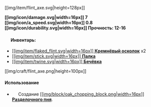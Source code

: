 [[img/item/flint_axe.svg|height=128px]]

**[[img/icon/damage.svg|width=16px]] 7 [[img/icon/a_speed.svg|width=16px]] 0.8 
[[img/icon/durability.svg|width=16px]] Прочность: 12-16**

#### <img src="https://gamepedia.cursecdn.com/minecraft_gamepedia/1/13/Player_Head.png" width="16"> **Инвентарь**:

- [[[img/item/flaked_flint.svg|width=16px]] **Кремнёвый осколок**](https://github.com/SoSeDiK-Universe/Wiki/wiki/Кремнёвый-осколок) x2
- [[[img/item/stick.svg|width=16px]] **Палка**](https://github.com/SoSeDiK-Universe/Wiki/wiki/Палки)
- [[[img/item/twine.svg|width=16px]] **Бечёвка**](https://github.com/SoSeDiK-Universe/Wiki/wiki/Бечёвка)

[[img/craft/flint_axe.png|height=100px]]

#### Использование
- <img src="https://gamepedia.cursecdn.com/minecraft_gamepedia/1/13/Player_Head.png" width="16"> Создание [[[img/block/oak_chopping_block.png|width=16px]] **Разделочного пня**](https://github.com/SoSeDiK-Universe/Wiki/wiki/Разделочный-пенёк).